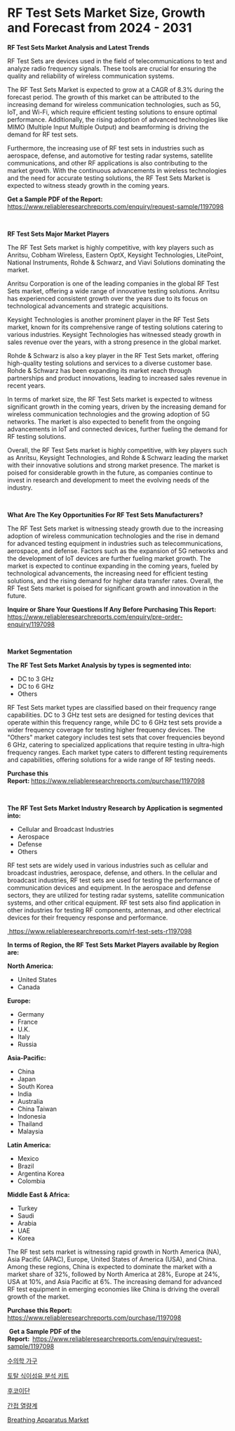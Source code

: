 <p><h1>RF Test Sets Market Size, Growth and Forecast from 2024 - 2031</h1></p><p><strong>RF Test Sets Market Analysis and Latest Trends</strong></p>
<p><p>RF Test Sets are devices used in the field of telecommunications to test and analyze radio frequency signals. These tools are crucial for ensuring the quality and reliability of wireless communication systems.</p><p>The RF Test Sets Market is expected to grow at a CAGR of 8.3% during the forecast period. The growth of this market can be attributed to the increasing demand for wireless communication technologies, such as 5G, IoT, and Wi-Fi, which require efficient testing solutions to ensure optimal performance. Additionally, the rising adoption of advanced technologies like MIMO (Multiple Input Multiple Output) and beamforming is driving the demand for RF test sets.</p><p>Furthermore, the increasing use of RF test sets in industries such as aerospace, defense, and automotive for testing radar systems, satellite communications, and other RF applications is also contributing to the market growth. With the continuous advancements in wireless technologies and the need for accurate testing solutions, the RF Test Sets Market is expected to witness steady growth in the coming years.</p></p>
<p><strong>Get a Sample PDF of the Report:&nbsp;</strong> <a href="https://www.reliableresearchreports.com/enquiry/request-sample/1197098">https://www.reliableresearchreports.com/enquiry/request-sample/1197098</a></p>
<p>&nbsp;</p>
<p><strong>RF Test Sets Major Market Players</strong></p>
<p><p>The RF Test Sets market is highly competitive, with key players such as Anritsu, Cobham Wireless, Eastern OptX, Keysight Technologies, LitePoint, National Instruments, Rohde & Schwarz, and Viavi Solutions dominating the market. </p><p>Anritsu Corporation is one of the leading companies in the global RF Test Sets market, offering a wide range of innovative testing solutions. Anritsu has experienced consistent growth over the years due to its focus on technological advancements and strategic acquisitions. </p><p>Keysight Technologies is another prominent player in the RF Test Sets market, known for its comprehensive range of testing solutions catering to various industries. Keysight Technologies has witnessed steady growth in sales revenue over the years, with a strong presence in the global market.</p><p>Rohde & Schwarz is also a key player in the RF Test Sets market, offering high-quality testing solutions and services to a diverse customer base. Rohde & Schwarz has been expanding its market reach through partnerships and product innovations, leading to increased sales revenue in recent years.</p><p>In terms of market size, the RF Test Sets market is expected to witness significant growth in the coming years, driven by the increasing demand for wireless communication technologies and the growing adoption of 5G networks. The market is also expected to benefit from the ongoing advancements in IoT and connected devices, further fueling the demand for RF testing solutions.</p><p>Overall, the RF Test Sets market is highly competitive, with key players such as Anritsu, Keysight Technologies, and Rohde & Schwarz leading the market with their innovative solutions and strong market presence. The market is poised for considerable growth in the future, as companies continue to invest in research and development to meet the evolving needs of the industry.</p></p>
<p>&nbsp;</p>
<p><strong>What Are The Key Opportunities For RF Test Sets Manufacturers?</strong></p>
<p><p>The RF Test Sets market is witnessing steady growth due to the increasing adoption of wireless communication technologies and the rise in demand for advanced testing equipment in industries such as telecommunications, aerospace, and defense. Factors such as the expansion of 5G networks and the development of IoT devices are further fueling market growth. The market is expected to continue expanding in the coming years, fueled by technological advancements, the increasing need for efficient testing solutions, and the rising demand for higher data transfer rates. Overall, the RF Test Sets market is poised for significant growth and innovation in the future.</p></p>
<p><strong>Inquire or Share Your Questions If Any Before Purchasing This Report:</strong> <a href="https://www.reliableresearchreports.com/enquiry/pre-order-enquiry/1197098">https://www.reliableresearchreports.com/enquiry/pre-order-enquiry/1197098</a></p>
<p>&nbsp;</p>
<p><strong>Market Segmentation</strong></p>
<p><strong>The RF Test Sets Market Analysis by types is segmented into:</strong></p>
<p><ul><li>DC to 3 GHz</li><li>DC to 6 GHz</li><li>Others</li></ul></p>
<p><p>RF Test Sets market types are classified based on their frequency range capabilities. DC to 3 GHz test sets are designed for testing devices that operate within this frequency range, while DC to 6 GHz test sets provide a wider frequency coverage for testing higher frequency devices. The "Others" market category includes test sets that cover frequencies beyond 6 GHz, catering to specialized applications that require testing in ultra-high frequency ranges. Each market type caters to different testing requirements and capabilities, offering solutions for a wide range of RF testing needs.</p></p>
<p><strong>Purchase this Report:&nbsp;</strong><a href="https://www.reliableresearchreports.com/purchase/1197098">https://www.reliableresearchreports.com/purchase/1197098</a></p>
<p>&nbsp;</p>
<p><strong>The RF Test Sets Market Industry Research by Application is segmented into:</strong></p>
<p><ul><li>Cellular and Broadcast Industries</li><li>Aerospace</li><li>Defense</li><li>Others</li></ul></p>
<p><p>RF test sets are widely used in various industries such as cellular and broadcast industries, aerospace, defense, and others. In the cellular and broadcast industries, RF test sets are used for testing the performance of communication devices and equipment. In the aerospace and defense sectors, they are utilized for testing radar systems, satellite communication systems, and other critical equipment. RF test sets also find application in other industries for testing RF components, antennas, and other electrical devices for their frequency response and performance.</p></p>
<p><a href="https://www.reliableresearchreports.com/rf-test-sets-r1197098">&nbsp;https://www.reliableresearchreports.com/rf-test-sets-r1197098</a></p>
<p><strong>In terms of Region, the RF Test Sets Market Players available by Region are:</strong></p>
<p>
    <p> <strong> North America: </strong>
        <ul>
            <li>United States</li>
            <li>Canada</li>
        </ul>
        </p> 
    <p> <strong> Europe: </strong>
        <ul>
            <li>Germany</li>
            <li>France</li>
            <li>U.K.</li>
            <li>Italy</li>
            <li>Russia</li>
        </ul>
        </p> 
    <p> <strong> Asia-Pacific: </strong>
        <ul>
            <li>China</li>
            <li>Japan</li>
            <li>South Korea</li>
            <li>India</li>
            <li>Australia</li>
            <li>China Taiwan</li>
            <li>Indonesia</li>
            <li>Thailand</li>
            <li>Malaysia</li>
        </ul>
        </p> 
    <p> <strong> Latin America: </strong>
        <ul>
            <li>Mexico</li>
            <li>Brazil</li>
            <li>Argentina Korea</li>
            <li>Colombia</li>
        </ul>
        </p> 
    <p> <strong> Middle East & Africa: </strong>
        <ul>
            <li>Turkey</li>
            <li>Saudi</li>
            <li>Arabia</li>
            <li>UAE</li>
            <li>Korea</li>
        </ul>
    </p>
    </p>
<p><p>The RF test sets market is witnessing rapid growth in North America (NA), Asia Pacific (APAC), Europe, United States of America (USA), and China. Among these regions, China is expected to dominate the market with a market share of 32%, followed by North America at 28%, Europe at 24%, USA at 10%, and Asia Pacific at 6%. The increasing demand for advanced RF test equipment in emerging economies like China is driving the overall growth of the market.</p></p>
<p><strong>Purchase this Report: </strong><a href="https://www.reliableresearchreports.com/purchase/1197098">https://www.reliableresearchreports.com/purchase/1197098</a></p>
<p>&nbsp;<strong>Get a Sample PDF of the Report:&nbsp;&nbsp;</strong><a href="https://www.reliableresearchreports.com/enquiry/request-sample/1197098">https://www.reliableresearchreports.com/enquiry/request-sample/1197098</a></p>
<p><strong></strong></p>
<p><p><a href="https://medium.com/@dinty11332244/%EC%88%98%EC%9D%98%ED%95%99-%EA%B0%80%EA%B5%AC-%EC%8B%9C%EC%9E%A5-%EB%B3%B4%EA%B3%A0%EC%84%9C%EB%8A%94-%EC%9D%B4-%EC%8B%9C%EC%9E%A5%EC%9D%98-%EC%B5%9C%EC%8B%A0-%ED%8A%B8%EB%A0%8C%EB%93%9C-%EB%B0%8F-%EC%84%B1%EC%9E%A5-%EA%B8%B0%ED%9A%8C%EB%A5%BC-%EB%B3%B4%EC%97%AC%EC%A4%8D%EB%8B%88%EB%8B%A4-17970de51091">수의학 가구</a></p><p><a href="https://medium.com/@marchall15/%EC%B4%9D-%EC%8B%9D%EC%9D%B4%EC%84%AC%EC%9C%A0-%EB%B6%84%EC%84%9D-%ED%82%A4%ED%8A%B8-%EC%8B%9C%EC%9E%A5-%EC%A0%84%EB%A7%9D-%EC%82%B0%EC%97%85-%EA%B0%9C%EC%9A%94-%EB%B0%8F-%EC%98%88%EC%B8%A1-2024%EB%85%84%EB%B6%80%ED%84%B0-2031%EB%85%84%EA%B9%8C%EC%A7%80-aaab634e2fbe">토탈 식이섬유 분석 키트</a></p><p><a href="https://github.com/bunxhcci35271755/Market-Research-Report-List-1/blob/main/968214128947.md">후코이단</a></p><p><a href="https://github.com/fredrickeglers/Market-Research-Report-List-1/blob/main/391750628948.md">간접 열량계</a></p><p><a href="https://github.com/derrinmiltonellis35gcl/Market-Research-Report-List-2/blob/main/breathing-apparatus-market.md">Breathing Apparatus Market</a></p></p>